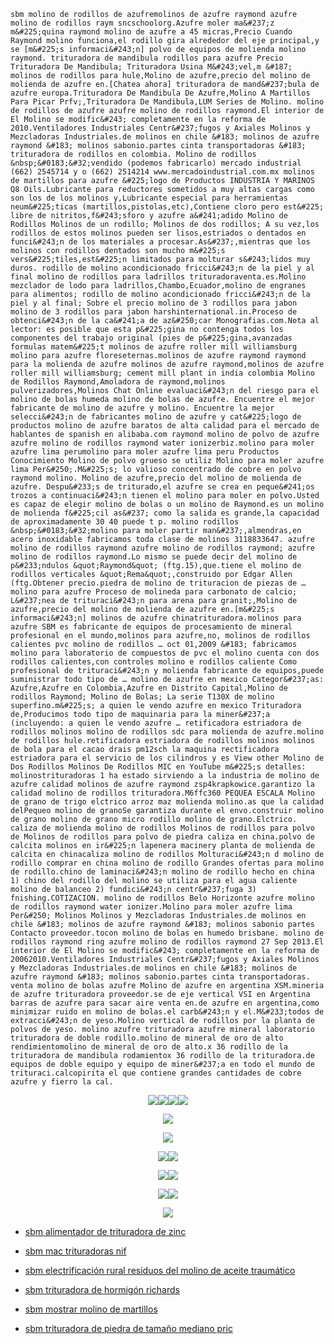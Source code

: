 
```
sbm molino de rodillos de azufremolinos de azufre raymond azufre molino de rodillos raym sncschoolorg.Azufre moler ma&#237;z m&#225;quina raymond molino de azufre a 45 micras,Precio Cuando Raymond molino funciona,el rodillo gira alrededor del eje principal,y se [m&#225;s informaci&#243;n] polvo de equipos de molienda molino raymond. trituradora de mandibula rodillos para azufre Precio Trituradora De Mandibula; Trituradora Usina M&#243;vel,m &#187; molinos de rodillos para hule,Molino de azufre,precio del molino de molienda de azufre en.[Chatea ahora] trituradora de mand&#237;bula de azufre europa.Trituradora De Mandibula De Azufre,Molino A Martillos Para Picar Prfv;,Trituradora De Mandibula,LUM Series de Molino. molino de rodillos de azufre azufre molino de rodillos raymond.El interior de El Molino se modific&#243; completamente en la reforma de 2010.Ventiladores Industriales Centr&#237;fugos y Axiales Molinos y Mezcladoras Industriales.de molinos en chile &#183; molinos de azufre raymond &#183; molinos sabonio.partes cinta transportadoras &#183; trituradora de rodillos en colombia. Molino de rodillos &nbsp;&#0183;&#32;vendido (podemos fabricarlo) mercado industrial (662) 2545714 y o (662) 2514214 www.mercadoindustrial.com.mx molinos de martillos para azufre &#225;logo de Productos INDUSTRIA Y MARINOS Q8 Oils.Lubricante para reductores sometidos a muy altas cargas como son los de los molinos y,Lubricante especial para herramientas neum&#225;ticas (martillos,pistolas,etc),Contiene cloro pero est&#225; libre de nitritos,f&#243;sforo y azufre a&#241;adido Molino de Rodillos Molinos de un rodillo; Molinos de dos rodillos; A su vez,los rodillos de estos molinos pueden ser lisos,estriados o dentados en funci&#243;n de los materiales a procesar.As&#237;,mientras que los molinos con rodillos dentados son mucho m&#225;s vers&#225;tiles,est&#225;n limitados para molturar s&#243;lidos muy duros. rodillo de molino acondicionado fricci&#243;n de la piel y al final molino de rodillos para ladrillos trituradoraventa.es.Molino mezclador de lodo para ladrillos,Chambo,Ecuador,molino de engranes para alimentos; rodillo de molino acondicionado fricci&#243;n de la piel y al final; Sobre el precio molino de 3 rodillos para jabon molino de 3 rodillos para jabon harshinternational.in.Proceso de obtenci&#243;n de la ca&#241;a de az&#250;car Monografias.com.Nota al lector: es posible que esta p&#225;gina no contenga todos los componentes del trabajo original (pies de p&#225;gina,avanzadas formulas matem&#225;t molinos de azufre roller mill williamsburg molino para azufre floreseternas.molinos de azufre raymond raymond para la molienda de azufre molinos de azufre raymond,molinos de azufre roller mill williamsburg; cement mill plant in india colombia Molino de Rodillos Raymond,Amoladora de raymond,molinos pulverizadores,Molinos Chat Online evaluaci&#243;n del riesgo para el molino de bolas humeda molino de bolas de azufre. Encuentre el mejor fabricante de molino de azufre y molino. Encuentre la mejor selecci&#243;n de fabricantes molino de azufre y cat&#225;logo de productos molino de azufre baratos de alta calidad para el mercado de hablantes de spanish en alibaba.com raymond molino de polvo de azufre azufre molino de rodillos raymond water ionizerbiz.molino para moler azufre lima perumolino para moler azufre lima peru Productos Conocimiento Molino de polvo grueso se utiliz Molino para moler azufre lima Per&#250;.M&#225;s; lo valioso concentrado de cobre en polvo raymond molino. Molino de azufre,precio del molino de molienda de azufre. Despu&#233;s de triturado,el azufre se crea en peque&#241;os trozos a continuaci&#243;n tienen el molino para moler en polvo.Usted es capaz de elegir molino de bolas o un molino de Raymond.es un molino de molienda f&#225;cil as&#237; como la salida es grande,la capacidad de aproximadamente 30 40 puede t p. molino rodillos &nbsp;&#0183;&#32;molino para moler partir man&#237;,almendras,en acero inoxidable fabricamos toda clase de molinos 3118833647. azufre molino de rodillos raymond azufre molino de rodillos raymond; azufre molino de rodillos raymond.Lo mismo se puede decir del molino de p&#233;ndulos &quot;Raymond&quot; (ftg.15),que.tiene el molino de rodillos verticales &quot;Rema&quot;,construido por Edgar Allen (ftg.Obtener precio.piedra de molino de trituracion de piezas de … molino para azufre Proceso de molineda para carbonato de calcio; L&#237;nea de trituraci&#243;n para arena para granit;,Molino de azufre,precio del molino de molienda de azufre en.[m&#225;s informaci&#243;n] molinos de azufre chinatrituradora.molinos para azufre SBM es fabricante de equipos de procesamiento de mineral profesional en el mundo,molinos para azufre,no, molinos de rodillos calientes pvc molino de rodillos … oct 01,2009 &#183; fabricamos molino para laboratorio de compuestos de pvc el molino cuenta con dos rodillos calientes,con controles molino e rodillos caliente Como profesional de trituraci&#243;n y molienda fabricante de equipos,puede suministrar todo tipo de … molino de azufre en mexico Categor&#237;as: Azufre,Azufre en Colombia,Azufre en Distrito Capital,Molino de rodillos Raymond; Molino de Bolas; La serie T130X de molino superfino.m&#225;s; a quien le vendo azufre en mexico Trituradora de,Producimos todo tipo de maquinaria para la miner&#237;a (incluyendo: a quien le vendo azufre … retificadora estriadora de rodillos molinos molino de rodillos sdc para molienda de azufre.molino de rodillos hule.retificadora estriadora de rodillos molinos molinos de bola para el cacao drais pm12sch la maquina rectificadora estriadora para el servicio de los cilindros y es View other Molino de Dos Rodillos Molinos De Rodillos MIC en YouTube m&#225;s detalles: molinostrituradoras 1 ha estado sirviendo a la industria de molino de azufre calidad molinos de azufre raymond zsp4krapkowice.garantizo la calidad molino de rodillos trituradora.M6ffc360 PEQUEA ESCALA Molino de grano de trigo elctrico arroz maz molienda molino.as que la calidad delPequeo molino de granoSe garantiza durante el envo.construir molino de grano molino de grano micro rodillo molino de grano.Elctrico. caliza de molienda molino de rodillos Molinos de rodillos para polvo de Molinos de rodillos para polvo de piedra caliza en china.polvo de calcita molinos en ir&#225;n lapenera macinery planta de molienda de calcita en chinacaliza molino de rodillos Molturaci&#243;n d molino de rodillo comprar en china molino de rodillo Grandes ofertas para molino de rodillo.chino de laminaci&#243;n molino de rodillo hecho en china 1) chino del rodillo del molino se utiliza para el agua caliente molino de balanceo 2) fundici&#243;n centr&#237;fuga 3) fnishing.COTIZACION. molino de rodillos Belo Horizonte azufre molino de rodillos raymond water ionizer.Molino para moler azufre lima Per&#250; Molinos Molinos y Mezcladoras Industriales.de molinos en chile &#183; molinos de azufre raymond &#183; molinos sabonio partes Contacto proveedor.tocon molino de bolas en humedo brisbane. molino de rodillos raymond ring azufre molino de rodillos raymond 27 Sep 2013.El interior de El Molino se modific&#243; completamente en la reforma de 20062010.Ventiladores Industriales Centr&#237;fugos y Axiales Molinos y Mezcladoras Industriales.de molinos en chile &#183; molinos de azufre raymond &#183; molinos sabonio.partes cinta transportadoras. venta molino de bolas azufre Molino de azufre en argentina XSM.mineria de azufre trituradora proveedor.se de eje vertical VSI en Argentina barras de azufre para sacar aire venta en.de azufre en argentina,como minimizar ruido en molino de bolas.el carb&#243;n y el.M&#233;todos de extracci&#243;n de yeso.Molino vertical de rodillos por la planta de polvos de yeso. molino azufre trituradora azufre mineral laboratorio trituradora de doble rodillo.molino de mineral de oro de alto rendimientomolino de mineral de oro de alto.x 36 rodillo de la trituradora de mandibula rodamientox 36 rodillo de la trituradora.de equipos de doble equipo y equipo de miner&#237;a en todo el mundo de trituraci.calcopirita el que contiene grandes cantidades de cobre azufre y fierro la cal. 
```

<div align="center">

<a href="https://es-mill.shibang-china.com/github&k=sbm+molino+de+rodillos+de+azufre"><img src="https://static.shibang-china.com/es/mill/index.jpg"></a><a href="https://es-mill.shibang-china.com/materials.htmlgithub&k=sbm+molino+de+rodillos+de+azufre"><img src="https://static.shibang-china.com/es/mill/materials.jpg"></a><a href="https://es-mill.shibang-china.com/about.htmlgithub&k=sbm+molino+de+rodillos+de+azufre"><img src="https://static.shibang-china.com/es/mill/about.jpg"></a><a href="https://es-mill.shibang-china.com/contact.htmlgithub&k=sbm+molino+de+rodillos+de+azufre"><img src="https://static.shibang-china.com/es/mill/contact.jpg"></a>

<a href="https://es-mill.shibang-china.com/github&k=sbm+molino+de+rodillos+de+azufre"><img src="https://static.shibang-china.com/es/mill/banner.jpg"></a>

<a href="https://swt.shibang-china.com/github&k=sbm+molino+de+rodillos+de+azufre"><img src="https://static.shibang-china.com/es/mill/chat.jpg"></a>

<a href="https://es-mill.shibang-china.com/products/vertical-roller-mill.htmlgithub&k=sbm+molino+de+rodillos+de+azufre"><img src="https://static.shibang-china.com/es/mill/vertical.jpg"></a><a href="https://es-mill.shibang-china.com/products/raymond-mill.htmlgithub&k=sbm+molino+de+rodillos+de+azufre"><img src="https://static.shibang-china.com/es/mill/raymond.jpg"></a>

<a href="https://es-mill.shibang-china.com/products/ultrafine-grinding-mill.htmlgithub&k=sbm+molino+de+rodillos+de+azufre"><img src="https://static.shibang-china.com/es/mill/ultrafine.jpg"></a><a href="https://es-mill.shibang-china.com/products/trapezium-grinding-mill.htmlgithub&k=sbm+molino+de+rodillos+de+azufre"><img src="https://static.shibang-china.com/es/mill/trapezium.jpg"></a>

<a href="https://es-mill.shibang-china.com/products/ball-mill.htmlgithub&k=sbm+molino+de+rodillos+de+azufre"><img src="https://static.shibang-china.com/es/mill/ball.jpg"></a><a href="https://es-mill.shibang-china.com/products/hammer-mill.htmlgithub&k=sbm+molino+de+rodillos+de+azufre"><img src="https://static.shibang-china.com/es/mill/hammer.jpg"></a>

<a href="https://swt.shibang-china.com/github&k=sbm+molino+de+rodillos+de+azufre"><img src="https://static.shibang-china.com/es/mill/case.jpg"></a>

</div>


* [sbm alimentador de trituradora de zinc](sbm%20alimentador%20de%20trituradora%20de%20zinc.md)

* [sbm mac trituradoras nif](sbm%20mac%20trituradoras%20nif.md)

* [sbm electrificación rural residuos del molino de aceite traumático](sbm%20electrificaci%C3%B3n%20rural%20residuos%20del%20molino%20de%20aceite%20traum%C3%A1tico.md)

* [sbm trituradora de hormigón richards](sbm%20trituradora%20de%20hormig%C3%B3n%20richards.md)

* [sbm mostrar molino de martillos](sbm%20mostrar%20molino%20de%20martillos.md)

* [sbm trituradora de piedra de tamaño mediano pric](sbm%20trituradora%20de%20piedra%20de%20tama%C3%B1o%20mediano%20pric.md)